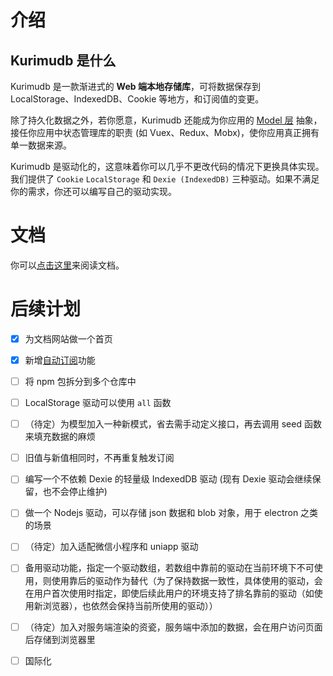 # 介绍

## Kurimudb 是什么

Kurimudb 是一款渐进式的 **Web 端本地存储库**，可将数据保存到 LocalStorage、IndexedDB、Cookie 等地方，和订阅值的变更。

除了持久化数据之外，若你愿意，Kurimudb 还能成为你应用的 [Model 层](https://en.wikipedia.org/wiki/Model%E2%80%93view%E2%80%93viewmodel#Components_of_MVVM_pattern) 抽象，接任你应用中状态管理库的职责 (如 Vuex、Redux、Mobx)，使你应用真正拥有单一数据来源。

Kurimudb 是驱动化的，这意味着你可以几乎不更改代码的情况下更换具体实现。我们提供了 `Cookie` `LocalStorage` 和 `Dexie (IndexedDB)` 三种驱动。如果不满足你的需求，你还可以编写自己的驱动实现。

# 文档

你可以[点击这里](https://kurimudb.nito.ink/)来阅读文档。

# 后续计划

- [x] 为文档网站做一个首页

- [x] 新增[自动订阅](http://kurimudb.nito.ink/subscribe.html)功能

- [ ] 将 npm 包拆分到多个仓库中

- [ ] LocalStorage 驱动可以使用 `all` 函数

- [ ] （待定）为模型加入一种新模式，省去需手动定义接口，再去调用 seed 函数来填充数据的麻烦

- [ ] 旧值与新值相同时，不再重复触发订阅

- [ ] 编写一个不依赖 Dexie 的轻量级 IndexedDB 驱动 (现有 Dexie 驱动会继续保留，也不会停止维护)

- [ ] 做一个 Nodejs 驱动，可以存储 json 数据和 blob 对象，用于 electron 之类的场景

- [ ] （待定）加入适配微信小程序和 uniapp 驱动

- [ ] 备用驱动功能，指定一个驱动数组，若数组中靠前的驱动在当前环境下不可使用，则使用靠后的驱动作为替代（为了保持数据一致性，具体使用的驱动，会在用户首次使用时指定，即使后续此用户的环境支持了排名靠前的驱动（如使用新浏览器），也依然会保持当前所使用的驱动））

- [ ] （待定）加入对服务端渲染的资瓷，服务端中添加的数据，会在用户访问页面后存储到浏览器里

- [ ] 国际化
